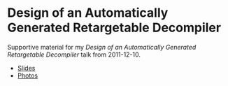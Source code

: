 Design of an Automatically Generated Retargetable Decompiler
============================================================

Supportive material for my *Design of an Automatically Generated Retargetable Decompiler* talk from 2011-12-10.

* [Slides](https://github.com/s3rvac/talks/raw/master/2011-12-10-Design-of-an-Automatically-Generated-Retargetable-Decompiler/slides.pdf)
* [Photos](https://talks.petrzemek.net/Petr-Zemek_-_2011-12-10_-_Design-of-an-Automatically-Generated-Retargetable-Decompiler/)
